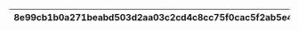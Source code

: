 |8e99cb1b0a271beabd503d2aa03c2cd4c8cc75f0cac5f2ab5e42691dc2b400d5|158299ecd69c04e54abe14f300d16ad1665895a94b86b5b4097293163736ee87|3b9ed251dc57b8fcb58ff3fc9eb271787ddde0e92ecbf8cbdb2bf513ae52bcaf|5884cb7ab4cb914e62ce8ab0d6591436d1569e1644f324823d54b4dc001c1825|b37717f536beb6b33734313ae6f54e7bb959a03672a24e6a4cf14dde702672e6|938c8f98f40cee1c69f4dc2a9dabd1639720d3c9e0332656e622fb3ea035f021|
| --- | --- | --- | --- | --- | --- |